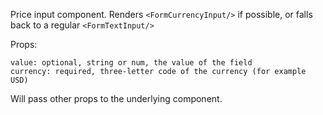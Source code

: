 Price input component. Renders `<FormCurrencyInput/>` if possible, or falls back to a regular `<FormTextInput/>`
 
Props:
```
value: optional, string or num, the value of the field
currency: required, three-letter code of the currency (for example USD)
```

Will pass other props to the underlying component.
